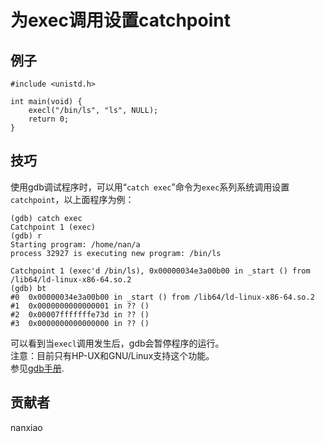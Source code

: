 # 为exec调用设置catchpoint
## 例子
	#include <unistd.h>
	
	int main(void) {
	    execl("/bin/ls", "ls", NULL);
	    return 0;
	}



## 技巧
使用gdb调试程序时，可以用“`catch exec`”命令为`exec`系列系统调用设置`catchpoint`，以上面程序为例：  

	(gdb) catch exec
	Catchpoint 1 (exec)
	(gdb) r
	Starting program: /home/nan/a
	process 32927 is executing new program: /bin/ls
	
	Catchpoint 1 (exec'd /bin/ls), 0x00000034e3a00b00 in _start () from /lib64/ld-linux-x86-64.so.2
	(gdb) bt
	#0  0x00000034e3a00b00 in _start () from /lib64/ld-linux-x86-64.so.2
	#1  0x0000000000000001 in ?? ()
	#2  0x00007fffffffe73d in ?? ()
	#3  0x0000000000000000 in ?? ()


可以看到当`execl`调用发生后，gdb会暂停程序的运行。  
注意：目前只有HP-UX和GNU/Linux支持这个功能。  
参见[gdb手册](https://sourceware.org/gdb/onlinedocs/gdb/Set-Catchpoints.html).

## 贡献者

nanxiao
